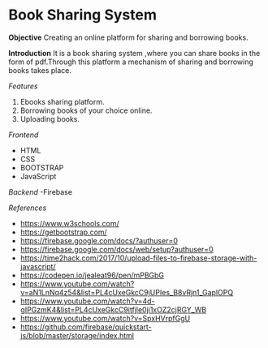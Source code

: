 
# Book Sharing System

**Objective**
 Creating an online platform for sharing and borrowing books.

**Introduction**
 It is a book sharing system ,where you can share books in the form of pdf.Through this platform a mechanism of sharing and borrowing books takes place.

*Features*

1. Ebooks sharing platform.
2. Borrowing books of your choice online.
3. Uploading books.

 *Frontend* 
  - HTML
  - CSS 
  - BOOTSTRAP
  - JavaScript

 *Backend*
  -Firebase
  
 *References*
  - https://www.w3schools.com/
  - https://getbootstrap.com/     
  - https://firebase.google.com/docs/?authuser=0
  - https://firebase.google.com/docs/web/setup?authuser=0
  - https://time2hack.com/2017/10/upload-files-to-firebase-storage-with-javascript/
  - https://codepen.io/jealeat96/pen/mPBGbG
  - https://www.youtube.com/watch?v=aN1LnNq4z54&list=PL4cUxeGkcC9jUPIes_B8vRjn1_GaplOPQ
  - https://www.youtube.com/watch?v=4d-gIPGzmK4&list=PL4cUxeGkcC9itfjle0ji1xOZ2cjRGY_WB
  - https://www.youtube.com/watch?v=SpxHVrpfGgU
  - https://github.com/firebase/quickstart-js/blob/master/storage/index.html

